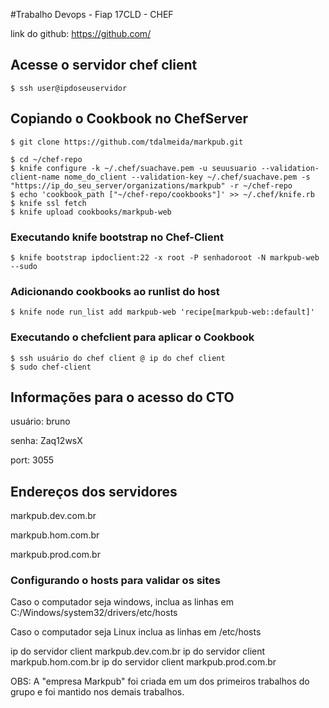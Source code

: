 #Trabalho Devops - Fiap 17CLD - CHEF

link do github: https://github.com/

## Acesse o servidor chef client


    $ ssh user@ipdoseuservidor


## Copiando o Cookbook no ChefServer

    $ git clone https://github.com/tdalmeida/markpub.git 

    $ cd ~/chef-repo
    $ knife configure -k ~/.chef/suachave.pem -u seuusuario --validation-client-name nome_do_client --validation-key ~/.chef/suachave.pem -s "https://ip_do_seu_server/organizations/markpub" -r ~/chef-repo
    $ echo 'cookbook_path ["~/chef-repo/cookbooks"]' >> ~/.chef/knife.rb
    $ knife ssl fetch
    $ knife upload cookbooks/markpub-web

### Executando knife bootstrap no Chef-Client

    $ knife bootstrap ipdoclient:22 -x root -P senhadoroot -N markpub-web --sudo

### Adicionando cookbooks ao runlist do host

    $ knife node run_list add markpub-web 'recipe[markpub-web::default]'

### Executando o chefclient para aplicar o Cookbook

    $ ssh usuário do chef client @ ip do chef client
    $ sudo chef-client

## Informações para o acesso do CTO
usuário: bruno

senha: Zaq12wsX

port: 3055

## Endereços dos servidores
markpub.dev.com.br

markpub.hom.com.br

markpub.prod.com.br

### Configurando o hosts para validar os sites

Caso o computador seja windows, inclua as linhas em C:/Windows/system32/drivers/etc/hosts

Caso o computador seja Linux inclua as linhas em /etc/hosts

ip do servidor client  markpub.dev.com.br 
ip do servidor client  markpub.hom.com.br 
ip do servidor client  markpub.prod.com.br 

OBS: A "empresa Markpub" foi criada em um dos primeiros trabalhos do grupo e foi mantido nos demais trabalhos.

